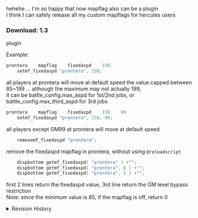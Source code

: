 hehehe ... I'm so happy that now mapflag also can be a plugin  
I think I can safely release all my custom mapflags for hercules users 

### Download: 1.3
plugin


Example:
```c
prontera    mapflag    fixedaspd    150
	setmf_fixedaspd "prontera", 150;
```
all players at prontera will move at default speed
the value capped between 85~199 ... although the maximum may not actually 199,  
it can be battle_config.max_aspd for 1st/2nd jobs, or battle_config.max_third_aspd for 3rd jobs

```c
prontera    mapflag    fixedaspd    150    99
	setmf_fixedaspd "prontera", 150, 99;
```
all players except GM99 at prontera will move at default speed

```c
	removemf_fixedaspd "prontera";
```
remove the fixedaspd mapflag in prontera, without using `@reloadscript`

```c
	dispbottom getmf_fixedaspd( "prontera" ) +"";
	dispbottom getmf_fixedaspd( "prontera", 0 ) +"";
	dispbottom getmf_fixedaspd( "prontera", 1 ) +"";
```
first 2 lines return the fixedaspd value, 3rd line return the GM level bypass restriction  
Note: since the minimum value is 85, if the mapflag is off, return 0

<details>
<summary>Revision History</summary>

1.0 - plugin

1.1 - plugin
- I hook wrong function, should be map->flags_init

1.1a -
- optimized some part 

1.2 - plugin
- update to latest revision
- add GM level bypass restriction
- add `*setmapflagfixedaspd` `*removemapflagfixedaspd` `*getmapflagfixedaspd` script command

1.3 - plugin
- change `*setmapflagfixedaspd` into `*setmf_fixedaspd` ... and so on

</details>
